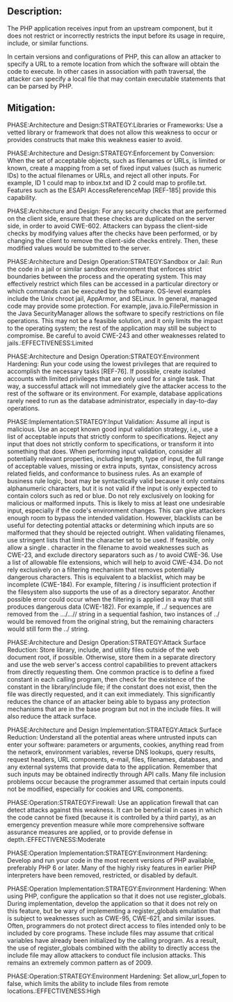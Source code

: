 ## Description:

The PHP application receives input from an upstream component, but it does not restrict or incorrectly restricts the input before its usage in require, include, or similar functions.

In certain versions and configurations of PHP, this can allow an attacker to specify a URL to a remote location from which the software will obtain the code to execute. In other cases in association with path traversal, the attacker can specify a local file that may contain executable statements that can be parsed by PHP.

## Mitigation:


PHASE:Architecture and Design:STRATEGY:Libraries or Frameworks:
Use a vetted library or framework that does not allow this weakness to occur or provides constructs that make this weakness easier to avoid.

PHASE:Architecture and Design:STRATEGY:Enforcement by Conversion:
When the set of acceptable objects, such as filenames or URLs, is limited or known, create a mapping from a set of fixed input values (such as numeric IDs) to the actual filenames or URLs, and reject all other inputs. For example, ID 1 could map to inbox.txt and ID 2 could map to profile.txt. Features such as the ESAPI AccessReferenceMap [REF-185] provide this capability.

PHASE:Architecture and Design:
For any security checks that are performed on the client side, ensure that these checks are duplicated on the server side, in order to avoid CWE-602. Attackers can bypass the client-side checks by modifying values after the checks have been performed, or by changing the client to remove the client-side checks entirely. Then, these modified values would be submitted to the server.

PHASE:Architecture and Design Operation:STRATEGY:Sandbox or Jail:
Run the code in a jail or similar sandbox environment that enforces strict boundaries between the process and the operating system. This may effectively restrict which files can be accessed in a particular directory or which commands can be executed by the software. OS-level examples include the Unix chroot jail, AppArmor, and SELinux. In general, managed code may provide some protection. For example, java.io.FilePermission in the Java SecurityManager allows the software to specify restrictions on file operations. This may not be a feasible solution, and it only limits the impact to the operating system; the rest of the application may still be subject to compromise. Be careful to avoid CWE-243 and other weaknesses related to jails.:EFFECTIVENESS:Limited

PHASE:Architecture and Design Operation:STRATEGY:Environment Hardening:
Run your code using the lowest privileges that are required to accomplish the necessary tasks [REF-76]. If possible, create isolated accounts with limited privileges that are only used for a single task. That way, a successful attack will not immediately give the attacker access to the rest of the software or its environment. For example, database applications rarely need to run as the database administrator, especially in day-to-day operations.

PHASE:Implementation:STRATEGY:Input Validation:
Assume all input is malicious. Use an accept known good input validation strategy, i.e., use a list of acceptable inputs that strictly conform to specifications. Reject any input that does not strictly conform to specifications, or transform it into something that does. When performing input validation, consider all potentially relevant properties, including length, type of input, the full range of acceptable values, missing or extra inputs, syntax, consistency across related fields, and conformance to business rules. As an example of business rule logic, boat may be syntactically valid because it only contains alphanumeric characters, but it is not valid if the input is only expected to contain colors such as red or blue. Do not rely exclusively on looking for malicious or malformed inputs. This is likely to miss at least one undesirable input, especially if the code's environment changes. This can give attackers enough room to bypass the intended validation. However, blacklists can be useful for detecting potential attacks or determining which inputs are so malformed that they should be rejected outright. When validating filenames, use stringent lists that limit the character set to be used. If feasible, only allow a single . character in the filename to avoid weaknesses such as CWE-23, and exclude directory separators such as / to avoid CWE-36. Use a list of allowable file extensions, which will help to avoid CWE-434. Do not rely exclusively on a filtering mechanism that removes potentially dangerous characters. This is equivalent to a blacklist, which may be incomplete (CWE-184). For example, filtering / is insufficient protection if the filesystem also supports the use of as a directory separator. Another possible error could occur when the filtering is applied in a way that still produces dangerous data (CWE-182). For example, if ../ sequences are removed from the .../...// string in a sequential fashion, two instances of ../ would be removed from the original string, but the remaining characters would still form the ../ string.

PHASE:Architecture and Design Operation:STRATEGY:Attack Surface Reduction:
Store library, include, and utility files outside of the web document root, if possible. Otherwise, store them in a separate directory and use the web server's access control capabilities to prevent attackers from directly requesting them. One common practice is to define a fixed constant in each calling program, then check for the existence of the constant in the library/include file; if the constant does not exist, then the file was directly requested, and it can exit immediately. This significantly reduces the chance of an attacker being able to bypass any protection mechanisms that are in the base program but not in the include files. It will also reduce the attack surface.

PHASE:Architecture and Design Implementation:STRATEGY:Attack Surface Reduction:
Understand all the potential areas where untrusted inputs can enter your software: parameters or arguments, cookies, anything read from the network, environment variables, reverse DNS lookups, query results, request headers, URL components, e-mail, files, filenames, databases, and any external systems that provide data to the application. Remember that such inputs may be obtained indirectly through API calls. Many file inclusion problems occur because the programmer assumed that certain inputs could not be modified, especially for cookies and URL components.

PHASE:Operation:STRATEGY:Firewall:
Use an application firewall that can detect attacks against this weakness. It can be beneficial in cases in which the code cannot be fixed (because it is controlled by a third party), as an emergency prevention measure while more comprehensive software assurance measures are applied, or to provide defense in depth.:EFFECTIVENESS:Moderate

PHASE:Operation Implementation:STRATEGY:Environment Hardening:
Develop and run your code in the most recent versions of PHP available, preferably PHP 6 or later. Many of the highly risky features in earlier PHP interpreters have been removed, restricted, or disabled by default.

PHASE:Operation Implementation:STRATEGY:Environment Hardening:
When using PHP, configure the application so that it does not use register_globals. During implementation, develop the application so that it does not rely on this feature, but be wary of implementing a register_globals emulation that is subject to weaknesses such as CWE-95, CWE-621, and similar issues. Often, programmers do not protect direct access to files intended only to be included by core programs. These include files may assume that critical variables have already been initialized by the calling program. As a result, the use of register_globals combined with the ability to directly access the include file may allow attackers to conduct file inclusion attacks. This remains an extremely common pattern as of 2009.

PHASE:Operation:STRATEGY:Environment Hardening:
Set allow_url_fopen to false, which limits the ability to include files from remote locations.:EFFECTIVENESS:High

